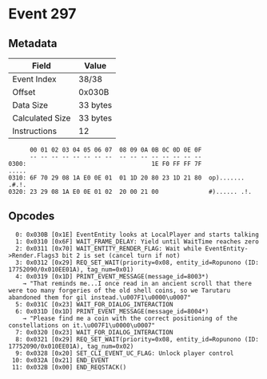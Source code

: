 # Event 297

## Metadata

| Field           | Value    |
|-----------------|----------|
| Event Index     | 38/38    |
| Offset          | 0x030B   |
| Data Size       | 33 bytes |
| Calculated Size | 33 bytes |
| Instructions    | 12       |

```
      00 01 02 03 04 05 06 07  08 09 0A 0B 0C 0D 0E 0F
      -- -- -- -- -- -- -- --  -- -- -- -- -- -- -- --
0300:                                   1E F0 FF FF 7F             .....
0310: 6F 70 29 08 1A E0 0E 01  01 1D 20 80 23 1D 21 80  op)....... .#.!.
0320: 23 29 08 1A E0 0E 01 02  20 00 21 00              #)...... .!.    
```

## Opcodes

```
  0: 0x030B [0x1E] EventEntity looks at LocalPlayer and starts talking
  1: 0x0310 [0x6F] WAIT_FRAME_DELAY: Yield until WaitTime reaches zero
  2: 0x0311 [0x70] WAIT_ENTITY_RENDER_FLAG: Wait while EventEntity->Render.Flags3 bit 2 is set (cancel turn if not)
  3: 0x0312 [0x29] REQ_SET_WAIT(priority=0x08, entity_id=Ropunono (ID: 17752090/0x010EE01A), tag_num=0x01)
  4: 0x0319 [0x1D] PRINT_EVENT_MESSAGE(message_id=8003*)
    → "That reminds me...I once read in an ancient scroll that there were too many forgeries of the old shell coins, so we Tarutaru abandoned them for gil instead.\u007F1\u0000\u0007"
  5: 0x031C [0x23] WAIT_FOR_DIALOG_INTERACTION
  6: 0x031D [0x1D] PRINT_EVENT_MESSAGE(message_id=8004*)
    → "Please find me a coin with the correct positioning of the constellations on it.\u007F1\u0000\u0007"
  7: 0x0320 [0x23] WAIT_FOR_DIALOG_INTERACTION
  8: 0x0321 [0x29] REQ_SET_WAIT(priority=0x08, entity_id=Ropunono (ID: 17752090/0x010EE01A), tag_num=0x02)
  9: 0x0328 [0x20] SET_CLI_EVENT_UC_FLAG: Unlock player control
 10: 0x032A [0x21] END_EVENT
 11: 0x032B [0x00] END_REQSTACK()
```
